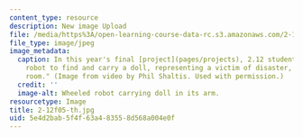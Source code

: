 ```yaml
---
content_type: resource
description: New image Upload
file: /media/https%3A/open-learning-course-data-rc.s3.amazonaws.com/2-12-introduction-to-robotics-fall-2005/5e4d2bab5f4f63a483558d568a004e0f_2-12f05-th.jpg
file_type: image/jpeg
image_metadata:
  caption: In this year's final [project](pages/projects), 2.12 students built a rescue
    robot to find and carry a doll, representing a victim of disaster, to the "emergency
    room." (Image from video by Phil Shaltis. Used with permission.)
  credit: ''
  image-alt: Wheeled robot carrying doll in its arm.
resourcetype: Image
title: 2-12f05-th.jpg
uid: 5e4d2bab-5f4f-63a4-8355-8d568a004e0f
---
```

